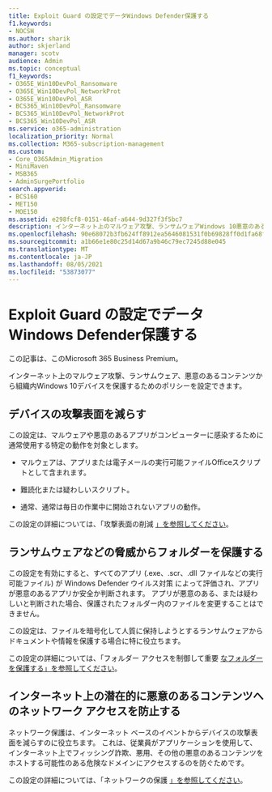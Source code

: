 ```yaml
---
title: Exploit Guard の設定でデータWindows Defender保護する
f1.keywords:
- NOCSH
ms.author: sharik
author: skjerland
manager: scotv
audience: Admin
ms.topic: conceptual
f1_keywords:
- O365E_Win10DevPol_Ransomware
- O365E_Win10DevPol_NetworkProt
- O365E_Win10DevPol_ASR
- BCS365_Win10DevPol_Ransomware
- BCS365_Win10DevPol_NetworkProt
- BCS365_Win10DevPol_ASR
ms.service: o365-administration
localization_priority: Normal
ms.collection: M365-subscription-management
ms.custom:
- Core_O365Admin_Migration
- MiniMaven
- MSB365
- AdminSurgePortfolio
search.appverid:
- BCS160
- MET150
- MOE150
ms.assetid: e298fcf8-0151-46af-a644-9d327f3f5bc7
description: インターネット上のマルウェア攻撃、ランサムウェアWindows 10悪意のあるコンテンツから組織内のデバイスを保護する方法について学習します。
ms.openlocfilehash: 90e68072b3fb624ff8912ea5646081531f0b69828ff0d1fa68fcc20e6c8d19c2
ms.sourcegitcommit: a1b66e1e80c25d14d67a9b46c79ec7245d88e045
ms.translationtype: MT
ms.contentlocale: ja-JP
ms.lasthandoff: 08/05/2021
ms.locfileid: "53873077"
---
```

# <a name="protect-your-data-with-windows-defender-exploit-guard-settings"></a>Exploit Guard の設定でデータWindows Defender保護する

この記事は、このMicrosoft 365 Business Premium。

インターネット上のマルウェア攻撃、ランサムウェア、悪意のあるコンテンツから組織内Windows 10デバイスを保護するためのポリシーを設定できます。
  
## <a name="reduce-the-attack-surface-of-devices"></a>デバイスの攻撃表面を減らす

この設定は、マルウェアや悪意のあるアプリがコンピューターに感染するために通常使用する特定の動作を対象とします。
  
- マルウェアは、アプリまたは電子メールの実行可能ファイルOfficeスクリプトとして含まれます。
    
- 難読化または疑わしいスクリプト。
    
- 通常、通常は毎日の作業中に開始されないアプリの動作。
    
この設定の詳細については、「攻撃表面の削減 [」を参照してください](/windows/security/threat-protection/microsoft-defender-atp/exploit-protection)。
  
## <a name="protect-folders-from-threats-such-as-ransomware"></a>ランサムウェアなどの脅威からフォルダーを保護する

この設定を有効にすると、すべてのアプリ (.exe、.scr、.dll ファイルなどの実行可能ファイル) が Windows Defender ウイルス対策 によって評価され、アプリが悪意のあるアプリか安全か判断されます。 アプリが悪意のある、または疑わしいと判断された場合、保護されたフォルダー内のファイルを変更することはできません。
  
この設定は、ファイルを暗号化して人質に保持しようとするランサムウェアからドキュメントや情報を保護する場合に特に役立ちます。
  
この設定の詳細については、「フォルダー アクセスを制御して重要 [なフォルダーを保護する」を参照してください](/mem/configmgr/protect/deploy-use/create-deploy-exploit-guard-policy#bkmk_CFA)。
  
## <a name="prevent-network-access-to-potentially-malicious-content-on-the-internet"></a>インターネット上の潜在的に悪意のあるコンテンツへのネットワーク アクセスを防止する

ネットワーク保護は、インターネット ベースのイベントからデバイスの攻撃表面を減らすのに役立ちます。 これは、従業員がアプリケーションを使用して、インターネット上でフィッシング詐欺、悪用、その他の悪意のあるコンテンツをホストする可能性のある危険なドメインにアクセスするのを防ぐためです。
  
この設定の詳細については、「ネットワークの保護 [」を参照してください](/mem/configmgr/protect/deploy-use/create-deploy-exploit-guard-policy#bkmk_Nwp)。
